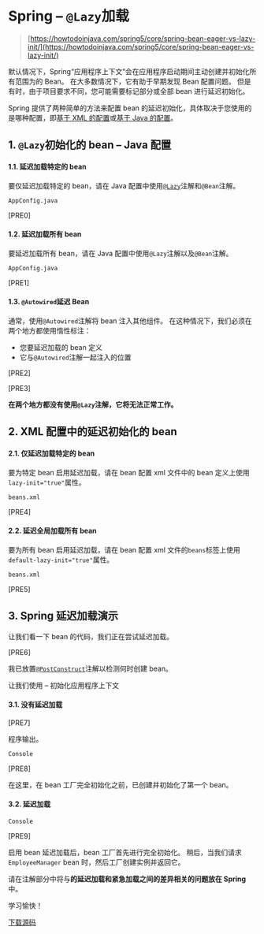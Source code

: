 # Spring – `@Lazy`加载

> [https://howtodoinjava.com/spring5/core/spring-bean-eager-vs-lazy-init/](https://howtodoinjava.com/spring5/core/spring-bean-eager-vs-lazy-init/)

默认情况下，Spring“应用程序上下文”会在应用程序启动期间主动创建并初始化所有范围为的 Bean。 在大多数情况下，它有助于早期发现 Bean 配置问题。 但是有时，由于项目要求不同，您可能需要标记部分或全部 bean 进行延迟初始化。

Spring 提供了两种简单的方法来配置 bean 的延迟初始化，具体取决于您使用的是哪种配置，即[基于 XML 的配置](https://howtodoinjava.com/spring5/core/spring-bean-xml-config/)或[基于 Java 的配置](https://howtodoinjava.com/spring5/core/spring-bean-java-config/)。

## 1\. `@Lazy`初始化的 bean – Java 配置

#### 1.1. 延迟加载特定的 bean

要仅延迟加载特定的 bean，请在 Java 配置中使用[`@Lazy`](https://docs.spring.io/spring-framework/docs/current/javadoc-api/org/springframework/context/annotation/Lazy.html)注解和`@Bean`注解。

`AppConfig.java`

[PRE0]

#### 1.2. 延迟加载所有 bean

要延迟加载所有 bean，请在 Java 配置中使用`@Lazy`注解以及`@Bean`注解。

`AppConfig.java`

[PRE1]

#### 1.3. `@Autowired`延迟 Bean

通常，使用`@Autowired`注解将 bean 注入其他组件。 在这种情况下，我们必须在两个地方都使用惰性标注：

*   您要延迟加载的 bean 定义
*   它与`@Autowired`注解一起注入的位置

[PRE2]

[PRE3]

**在两个地方都没有使用`@Lazy`注解，它将无法正常工作。**

## 2\. XML 配置中的延迟初始化的 bean

#### 2.1. 仅延迟加载特定的 bean

要为特定 bean 启用延迟加载，请在 bean 配置 xml 文件中的 bean 定义上使用`lazy-init="true"`属性。

`beans.xml`

[PRE4]

#### 2.2. 延迟全局加载所有 bean

要为所有 bean 启用延迟加载，请在 bean 配置 xml 文件的`beans`标签上使用`default-lazy-init="true"`属性。

`beans.xml`

[PRE5]

## 3\. Spring 延迟加载演示

让我们看一下 bean 的代码，我们正在尝试延迟加载。

[PRE6]

我已放置[`@PostConstruct`](https://howtodoinjava.com/spring/spring-core/spring-bean-life-cycle/)注解以检测何时创建 bean。

让我们使用 – 初始化应用程序上下文

#### 3.1. 没有延迟加载

[PRE7]

程序输出。

`Console`

[PRE8]

在这里，在 bean 工厂完全初始化之前，已创建并初始化了第一个 bean。

#### 3.2. 延迟加载

`Console`

[PRE9]

启用 bean 延迟加载后，bean 工厂首先进行完全初始化。 稍后，当我们请求`EmployeeManager` bean 时，然后工厂创建实例并返回它。

请在注解部分中将与**的延迟加载和紧急加载之间的差异相关的问题放在 Spring** 中。

学习愉快！

[下载源码](https://github.com/lokeshgupta1981/spring-core/tree/master/src/main/java/com/howtodoinjava/core/demo/beans)